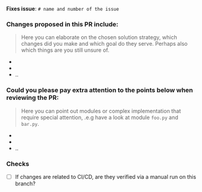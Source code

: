 **Fixes issue**: `# name and number of the issue`

### Changes proposed in this PR include:

> Here you can elaborate on the chosen solution strategy, which changes did you make and which goal do they serve. Perhaps also which things are you still unsure of.

-
-
- ..

### Could you please pay extra attention to the points below when reviewing the PR:

> Here you can point out modules or complex implementation that require special attention, .e.g have a look at module `foo.py` and `bar.py`.

- 
- 
- ..

### Checks

- [ ] If changes are related to CI/CD, are they verified via a manual run on this branch?
